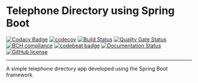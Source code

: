 # Telephone Directory using Spring Boot

[![Codacy Badge](https://api.codacy.com/project/badge/Grade/c12786f379504e96aff5d51fba18b6ff)](https://app.codacy.com/app/chandanv89/Telephone-Directory-Spring-Boot?utm_source=github.com&utm_medium=referral&utm_content=chandanv89/Telephone-Directory-Spring-Boot&utm_campaign=Badge_Grade_Settings)
[![codecov](https://codecov.io/gh/chandanv89/Telephone-Directory-Spring-Boot/branch/develop.2018.12/graph/badge.svg)](https://codecov.io/gh/chandanv89/Telephone-Directory-Spring-Boot)
[![Build Status](https://travis-ci.org/chandanv89/Telephone-Directory-Spring-Boot.svg?version=latest)](https://travis-ci.org/chandanv89/Telephone-Directory-Spring-Boot)
[![Quality Gate Status](https://sonarcloud.io/api/project_badges/measure?project=com.github.chandanv89%3Atelephone-directory-spring&metric=alert_status)](https://sonarcloud.io/api/project_badges/measure?project=com.github.chandanv89%3Atelephone-directory-spring&metric=alert_status)
[![BCH compliance](https://bettercodehub.com/edge/badge/chandanv89/Telephone-Directory-Spring-Boot?version=latest)](https://bettercodehub.com/results/chandanv89/Telephone-Directory-Spring-Boot)
[![codebeat badge](https://codebeat.co/badges/37b5a28b-14d6-407f-954a-e6dd790545fa)](https://codebeat.co/projects/github-com-chandanv89-telephone-directory-spring-boot-master)
[![Documentation Status](https://readthedocs.org/projects/ansicolortags/badge/?version=latest)](https://chandanv89.github.io/Telephone-Directory-Spring-Boot/)
[![GitHub license](https://img.shields.io/github/license/Naereen/StrapDown.js.svg)](https://github.com/chandanv89/Telephone-Directory-Spring-Boot/blob/master/LICENSE)
<hr />

A simple telephone directory app developed using the Spring Boot framework.
